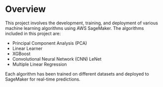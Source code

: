 # Overview
This project involves the development, training, and deployment of various machine learning algorithms using AWS SageMaker. The algorithms included in this project are:

- Principal Component Analysis (PCA)
- Linear Learner
- XGBoost
- Convolutional Neural Network (CNN) LeNet
- Multiple Linear Regression

Each algorithm has been trained on different datasets and deployed to SageMaker for real-time predictions.
